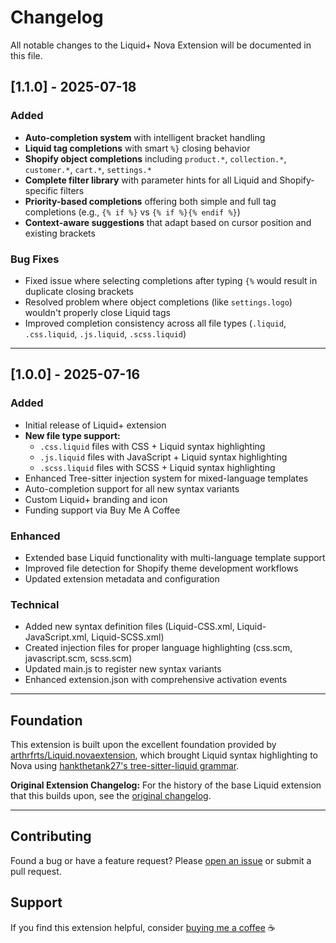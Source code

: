 # Changelog

All notable changes to the Liquid+ Nova Extension will be documented in this file.

## [1.1.0] - 2025-07-18

### Added

- **Auto-completion system** with intelligent bracket handling
- **Liquid tag completions** with smart `%}` closing behavior
- **Shopify object completions** including `product.*`, `collection.*`, `customer.*`, `cart.*`, `settings.*`
- **Complete filter library** with parameter hints for all Liquid and Shopify-specific filters
- **Priority-based completions** offering both simple and full tag completions (e.g., `{% if %}` vs `{% if %}{% endif %}`)
- **Context-aware suggestions** that adapt based on cursor position and existing brackets

### Bug Fixes

- Fixed issue where selecting completions after typing `{%` would result in duplicate closing brackets
- Resolved problem where object completions (like `settings.logo`) wouldn't properly close Liquid tags
- Improved completion consistency across all file types (`.liquid`, `.css.liquid`, `.js.liquid`, `.scss.liquid`)

---

## [1.0.0] - 2025-07-16

### Added

- Initial release of Liquid+ extension
- **New file type support:**
  - `.css.liquid` files with CSS + Liquid syntax highlighting
  - `.js.liquid` files with JavaScript + Liquid syntax highlighting
  - `.scss.liquid` files with SCSS + Liquid syntax highlighting
- Enhanced Tree-sitter injection system for mixed-language templates
- Auto-completion support for all new syntax variants
- Custom Liquid+ branding and icon
- Funding support via Buy Me A Coffee

### Enhanced

- Extended base Liquid functionality with multi-language template support
- Improved file detection for Shopify theme development workflows
- Updated extension metadata and configuration

### Technical

- Added new syntax definition files (Liquid-CSS.xml, Liquid-JavaScript.xml, Liquid-SCSS.xml)
- Created injection files for proper language highlighting (css.scm, javascript.scm, scss.scm)
- Updated main.js to register new syntax variants
- Enhanced extension.json with comprehensive activation events

---

## Foundation

This extension is built upon the excellent foundation provided by [arthrfrts/Liquid.novaextension](https://github.com/arthrfrts/Liquid.novaextension), which brought Liquid syntax highlighting to Nova using [hankthetank27's tree-sitter-liquid grammar](https://github.com/hankthetank27/tree-sitter-liquid).

**Original Extension Changelog:** For the history of the base Liquid extension that this builds upon, see the [original changelog](https://github.com/arthrfrts/Liquid.novaextension/blob/main/CHANGELOG.md).

---

## Contributing

Found a bug or have a feature request? Please [open an issue](https://github.com/hello-jeff/Liquid-Plus.novaextension/issues) or submit a pull request.

## Support

If you find this extension helpful, consider [buying me a coffee](https://coff.ee/hellojeff) ☕️
